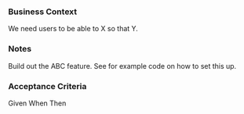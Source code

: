 ### Business Context
We need users to be able to X so that Y.

### Notes
Build out the ABC feature. See for example code on how to set this up.

### Acceptance Criteria
Given 
When 
Then 
